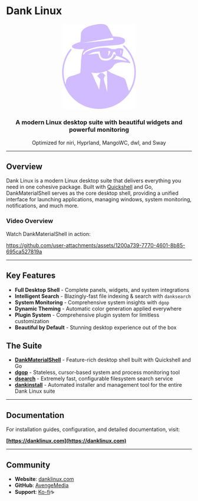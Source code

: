 # Dank Linux

<div align="center">
  <img src="static/img/path32.svg" alt="Dank Linux Logo" width="200">
  
  ### A modern Linux desktop suite with beautiful widgets and powerful monitoring
  
  Optimized for niri, Hyprland, MangoWC, dwl, and Sway
</div>

---

## Overview

Dank Linux is a modern Linux desktop suite that delivers everything you need in one cohesive package. Built with [Quickshell](https://quickshell.org/) and Go, DankMaterialShell serves as the core desktop shell, providing a unified interface for launching applications, managing windows, system monitoring, notifications, and much more.

### Video Overview

Watch DankMaterialShell in action:

https://github.com/user-attachments/assets/1200a739-7770-4601-8b85-695ca527819a

---

## Key Features

- **Full Desktop Shell** - Complete panels, widgets, and system integrations
- **Intelligent Search** - Blazingly-fast file indexing & search with `danksearch`
- **System Monitoring** - Comprehensive system insights with `dgop`
- **Dynamic Theming** - Automatic color generation applied everywhere
- **Plugin System** - Comprehensive plugin system for limitless customization
- **Beautiful by Default** - Stunning desktop experience out of the box

## The Suite

- **[DankMaterialShell](https://danklinux.com/docs/dankmaterialshell/overview)** - Feature-rich desktop shell built with Quickshell and Go
- **[dgop](https://danklinux.com/docs/dgop/)** - Stateless, cursor-based system and process monitoring tool
- **[dsearch](https://danklinux.com/docs/danksearch/)** - Extremely fast, configurable filesystem search service
- **[dankinstall](https://danklinux.com/docs/dankinstall/)** - Automated installer and management tool for the entire Dank Linux suite

---

## Documentation

For installation guides, configuration, and detailed documentation, visit:

**[https://danklinux.com](https://danklinux.com)**

---

## Community

- **Website**: [danklinux.com](https://danklinux.com)
- **GitHub**: [AvengeMedia](https://github.com/AvengeMedia)
- **Support**: [Ko-fi](https://ko-fi.com/danklinux)☕ 
